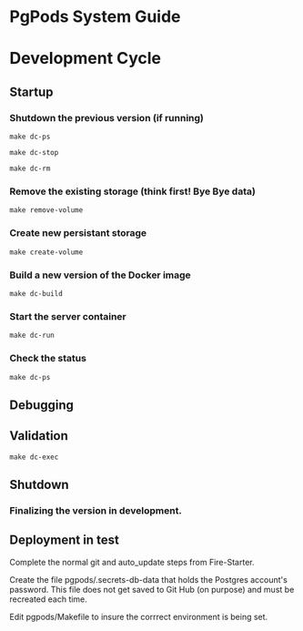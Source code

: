 # PgPods System Guide
# Development Cycle
## Startup

### Shutdown the previous version (if running)

`make dc-ps`

`make dc-stop`

`make dc-rm`

### Remove the existing storage (think first! Bye Bye data)

`make remove-volume`

### Create new persistant storage

`make create-volume`

### Build a new version of the Docker image

`make dc-build`

### Start the server container

`make dc-run`

### Check the status

`make dc-ps`

## Debugging

## Validation

`make dc-exec`

## Shutdown

### Finalizing the version in development.


##  Deployment in test

Complete the normal git and auto_update steps from Fire-Starter.

Create the file pgpods/.secrets-db-data that holds the Postgres account's password. This file does not get saved to Git Hub (on purpose) and must be recreated each time.

Edit pgpods/Makefile to insure the corrrect environment is being set.
